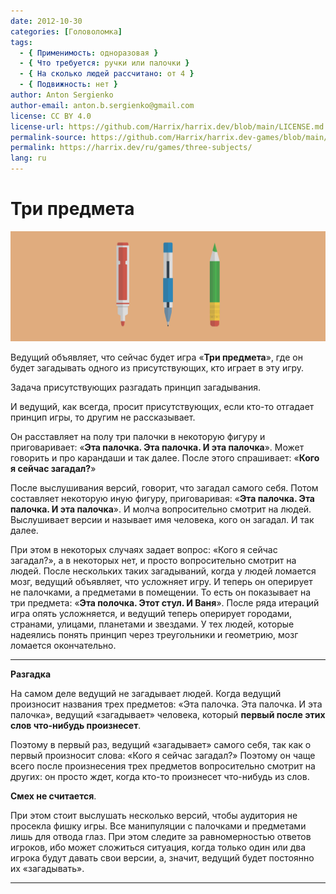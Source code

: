 ```yaml
---
date: 2012-10-30
categories: [Головоломка]
tags:
  - { Применимость: одноразовая }
  - { Что требуется: ручки или палочки }
  - { На сколько людей рассчитано: от 4 }
  - { Подвижность: нет }
author: Anton Sergienko
author-email: anton.b.sergienko@gmail.com
license: CC BY 4.0
license-url: https://github.com/Harrix/harrix.dev/blob/main/LICENSE.md
permalink-source: https://github.com/Harrix/harrix.dev-games/blob/main/three-subjects/three-subjects.md
permalink: https://harrix.dev/ru/games/three-subjects/
lang: ru
---
```


# Три предмета

![Featured image](featured-image.svg)

Ведущий объявляет, что сейчас будет игра «**Три предмета**», где он будет загадывать одного из присутствующих, кто играет в эту игру.

Задача присутствующих разгадать принцип загадывания.

И ведущий, как всегда, просит присутствующих, если кто-то отгадает принцип игры, то другим не рассказывает.

Он расставляет на полу три палочки в некоторую фигуру и приговаривает: «**Эта палочка. Эта палочка. И эта палочка**». Может говорить и про карандаши и так далее. После этого спрашивает: «**Кого я сейчас загадал?**»

После выслушивания версий, говорит, что загадал самого себя. Потом составляет некоторую иную фигуру, приговаривая: «**Эта палочка. Эта палочка. И эта палочка**». И молча вопросительно смотрит на людей. Выслушивает версии и называет имя человека, кого он загадал. И так далее.

При этом в некоторых случаях задает вопрос: «Кого я сейчас загадал?», а в некоторых нет, и просто вопросительно смотрит на людей. После нескольких таких загадываний, когда у людей ломается мозг, ведущий объявляет, что усложняет игру. И теперь он оперирует не палочками, а предметами в помещении. То есть он показывает на три предмета: «**Эта полочка. Этот стул. И Ваня**». После ряда итераций игра опять усложняется, и ведущий теперь оперирует городами, странами, улицами, планетами и звездами. У тех людей, которые надеялись понять принцип через треугольники и геометрию, мозг ломается окончательно.

---

**Разгадка** <!-- !details -->

На самом деле ведущий не загадывает людей. Когда ведущий произносит названия трех предметов: «Эта палочка. Эта палочка. И эта палочка», ведущий «загадывает» человека, который **первый после этих слов что-нибудь произнесет**.

Поэтому в первый раз, ведущий «загадывает» самого себя, так как о первый произносит слова: «Кого я сейчас загадал?» Поэтому он чаще всего после произнесения трех предметов вопросительно смотрит на других: он просто ждет, когда кто-то произнесет что-нибудь из слов.

**Смех не считается**.

При этом стоит выслушать несколько версий, чтобы аудитория не просекла фишку игры. Все манипуляции с палочками и предметами лишь для отвода глаз. При этом следите за равномерностью ответов игроков, ибо может сложиться ситуация, когда только один или два игрока будут давать свои версии, а, значит, ведущий будет постоянно их «загадывать».

---
